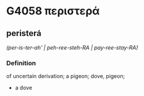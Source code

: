 # G4058 περιστερά

## peristerá

_(per-is-ter-ah' | peh-ree-steh-RA | pay-ree-stay-RA)_

### Definition

of uncertain derivation; a pigeon; dove, pigeon; 

- a dove
